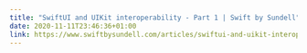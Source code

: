 ```yaml
---
title: "SwiftUI and UIKit interoperability - Part 1 | Swift by Sundell"
date: 2020-11-11T23:46:36+01:00
link: https://www.swiftbysundell.com/articles/swiftui-and-uikit-interoperability-part-1/
---
```

